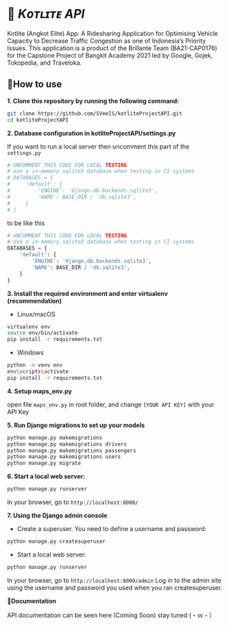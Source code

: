 # 📱 _Kᴏᴛʟɪᴛᴇ API_

Kotlite (Angkot Elite) App: A Ridesharing Application for Optimising Vehicle Capacity to Decrease Traffic Congestion as one of Indonesia’s Priority Issues.
This application is a product of the Brillante Team (BA21-CAP0176) for the Capstone Project of Bangkit Academy 2021 led by Google, Gojek, Tokopedia, and Traveloka.

## 📌How to use

**1. Clone this repository by running the following command:**

```bash
git clone https://github.com/SVeeIS/kotliteProjectAPI.git
cd kotliteProjectAPI
```

**2. Database configuration in kotliteProjectAPI/settings.py**

If you want to run a local server then uncomment this part of the `settings.py`

```python
# UNCOMMENT THIS CODE FOR LOCAL TESTING
# Use a in-memory sqlite3 database when testing in CI systems
# DATABASES = {
#     'default': {
#         'ENGINE': 'django.db.backends.sqlite3',
#         'NAME': BASE_DIR / 'db.sqlite3',
#     }
# }
```

to be like this

```python
# UNCOMMENT THIS CODE FOR LOCAL TESTING
# Use a in-memory sqlite3 database when testing in CI systems
DATABASES = {
    'default': {
        'ENGINE': 'django.db.backends.sqlite3',
        'NAME': BASE_DIR / 'db.sqlite3',
    }
}
```

**3. Install the required environment and enter virtualenv (recommendation)**

- Linux/macOS

```bash
virtualenv env
source env/bin/activate
pip install -r requirements.txt
```

- Windows

```bash
python -m venv env
env\scripts\activate
pip install -r requirements.txt
```

**4. Setup maps_env.py**

open file `maps_env.py` in root folder, and change `[YOUR API KEY]` with your API Key


**5. Run Django migrations to set up your models**

```bash
python manage.py makemigrations
python manage.py makemigrations drivers
python manage.py makemigrations passengers
python manage.py makemigrations users
python manage.py migrate
```

**6. Start a local web server:**

```bash
python manage.py runserver
```

In your browser, go to `http://localhost:8000/`

**7. Using the Django admin console**

- Create a superuser. You need to define a username and password:

```bash
python manage.py createsuperuser
```

- Start a local web server:

```bash
python manage.py runserver
```

In your browser, go to `http://localhost:8000/admin` Log in to the admin site using the username and password you used when you ran createsuperuser.

**📌Documentation**

API documentation can be seen here (Coming Soon)
stay tuned (・ｗ・）

